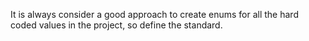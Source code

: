It is always consider a good approach to create enums for all the hard coded values in the project, so define the standard.